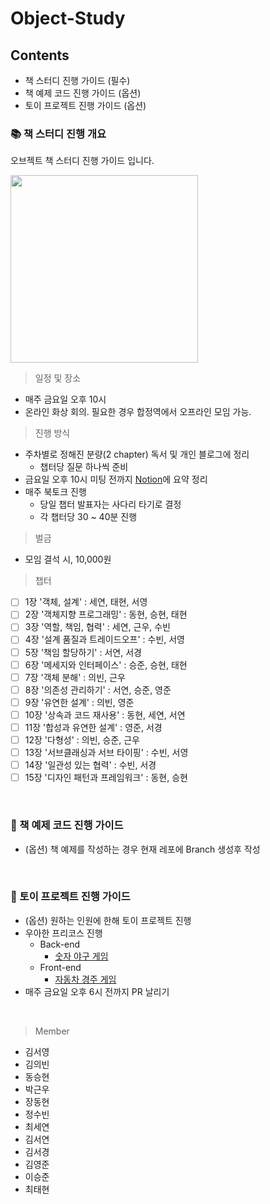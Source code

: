 # Object-Study

## Contents

- 책 스터디 진행 가이드 (필수)
- 책 예제 코드 진행 가이드 (옵션)
- 토이 프로젝트 진행 가이드 (옵션)

### 📚 책 스터디 진행 개요

오브젝트 책 스터디 진행 가이드 입니다.

<image src="./image/object.png" width="300" />

<br />

> 일정 및 장소

- 매주 금요일 오후 10시
- 온라인 화상 회의. 필요한 경우 합정역에서 오프라인 모임 가능.

> 진행 방식

- 주차별로 정해진 분량(2 chapter) 독서 및 개인 블로그에 정리
  - 챕터당 질문 하나씩 준비
- 금요일 오후 10시 미팅 전까지 [Notion](https://amusing-find-09e.notion.site/3-a586353319444ca2926c1d18f0fa8333)에 요약 정리
- 매주 북토크 진행
  - 당일 챕터 발표자는 사다리 타기로 결정
  - 각 챕터당 30 ~ 40분 진행

> 벌금

- 모임 결석 시, 10,000원

> 챕터

- [ ] 1장 '객체, 설계' : 세연, 태현, 서영
- [ ] 2장 '객체지향 프로그래밍' : 동현, 승현, 태현
- [ ] 3장 '역할, 책임, 협력' : 세연, 근우, 수빈
- [ ] 4장 '설계 품질과 트레이드오프' : 수빈, 서영
- [ ] 5장 '책임 할당하기' : 서연, 서경
- [ ] 6장 '메세지와 인터페이스' : 승준, 승현, 태현
- [ ] 7장 '객체 분해' : 의빈, 근우
- [ ] 8장 '의존성 관리하기' : 서연, 승준, 영준
- [ ] 9장 '유연한 설계' : 의빈, 영준
- [ ] 10장 '상속과 코드 재사용' : 동현, 세연, 서연
- [ ] 11장 '합성과 유연한 설계' : 영준, 서경
- [ ] 12장 '다형성' : 의빈, 승준, 근우
- [ ] 13장 '서브클래싱과 서브 타이핑' : 수빈, 서영
- [ ] 14장 '일관성 있는 협력' : 수빈, 서경
- [ ] 15장 '디자인 패턴과 프레임워크' : 동현, 승현

<br />

### 📝 책 예제 코드 진행 가이드

- (옵션) 책 예제를 작성하는 경우 현재 레포에 Branch 생성후 작성

<br />

### 🧸 토이 프로젝트 진행 가이드

- (옵션) 원하는 인원에 한해 토이 프로젝트 진행
- 우아한 프리코스 진행
  - Back-end
    - [숫자 야구 게임](https://github.com/techeer-sv/java-baseball-precourse)
  - Front-end
    - [자동차 경주 게임]()
- 매주 금요일 오후 6시 전까지 PR 날리기

<br />

> Member

- 김서영
- 김의빈
- 동승현
- 박근우
- 장동현
- 정수빈
- 최세연
- 김서연
- 김서경
- 김영준
- 이승준
- 최태현
